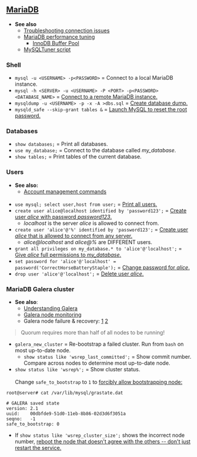 ## [MariaDB](https://mariadb.com/kb/en/training-tutorials/)

- **See also**
  - [Troubleshooting connection issues](https://mariadb.com/kb/en/troubleshooting-connection-issues/)
  - [MariaDB performance tuning](https://mariadb.com/kb/en/server-system-variables/)
    - [InnoDB Buffer Pool](https://mariadb.com/kb/en/innodb-buffer-pool/)
  - [MySQLTuner script](https://github.com/major/MySQLTuner-perl)

### Shell

- `mysql -u <USERNAME> -p<PASSWORD>` = Connect to a local MariaDB instance.
- `mysql -h <SERVER> -u <USERNAME> -P <PORT> -p<PASSWORD> <DATABASE_NAME>` = [Connect to a remote MariaDB instance.](https://mariadb.com/kb/en/connecting-to-mariadb/)
- `mysqldump -u <USERNAME> -p -x -A >dbs.sql` = [Create database dump.](https://mariadb.com/kb/en/making-backups-with-mysqldump/#backing-up-everything)
- `mysqld_safe --skip-grant tables &` = [Launch MySQL to reset the root password.](https://www.digitalocean.com/community/tutorials/how-to-reset-your-mysql-or-mariadb-root-password)

### Databases

- `show databases;` = Print all databases.
- `use my_database;` = Connect to the database called *my_database*.
- `show tables;` = Print tables of the current database.

### Users

- **See also:**
  - [Account management commands](https://mariadb.com/kb/en/account-management-sql-commands/)
<br><br>
- `use mysql; select user,host from user;` = [Print all users.](https://www.mysqltutorial.org/mysql-show-users/)
- `create user alice@localhost identified by 'password123';` = [Create user *alice* with password *password123*.](https://mariadb.com/kb/en/create-user/)
  - *localhost* is the server *alice* is allowed to connect from.
- `create user 'alice'@'%' identified by 'password123';` = [Create user *alice* that is allowed to connect from any server.](https://mariadb.com/kb/en/configuring-mariadb-for-remote-client-access/#granting-user-connections-from-remote-hosts)
  - *alice@localhost* and *alice@%* are DIFFERENT users.
- `grant all privileges on my_database.* to 'alice'@'localhost';` = [Give *alice* full permissions to *my_database*.](https://chartio.com/resources/tutorials/how-to-grant-all-privileges-on-a-database-in-mysql/)
- `set password for 'alice'@'localhost' = password('CorrectHorseBatteryStaple');` = [Change password for *alice*.](https://mariadb.com/kb/en/set-password/)
- `drop user 'alice'@'localhost';` = [Delete user *alice*.](https://mariadb.com/kb/en/drop-user/)

### MariaDB Galera cluster

- **See also**:
  - [Understanding Galera](https://mariadb.com/docs/multi-node/galera-cluster/understand-mariadb-galera-cluster)
  - [Galera node monitoring](https://galeracluster.com/library/training/tutorials/galera-monitoring.html)
  - Galera node failure & recovery: [1](https://www.symmcom.com/docs/how-tos/databases/how-to-recover-mariadb-galera-cluster-after-partial-or-full-crash) [2](https://galeracluster.com/library/documentation/recovery.html)

> Quorum requires more than half of all nodes to be running!

- `galera_new_cluster` =  Re-bootstrap a failed cluster. Run from `bash` on most up-to-date node.
  - `show status like 'wsrep_last_committed';` = Show commit number. Compare across nodes to determine most up-to-date node.
- `show status like 'wsrep%';` = Show cluster status.
<br><br>
Change `safe_to_bootstrap` to `1` to [forcibly allow bootstrapping node:](https://www.symmcom.com/docs/how-tos/databases/how-to-recover-mariadb-galera-cluster-after-partial-or-full-crash)
```
root@server# cat /var/lib/mysql/grastate.dat

# GALERA saved state
version: 2.1
uuid:    00dbfde9-51d0-11eb-8b86-02d3d6f3051a
seqno:   -1
safe_to_bootstrap: 0
```
- If `show status like 'wsrep_cluster_size';` shows the incorrect node number, [reboot the node that doesn't agree with the others -- don't just restart the service.](https://www.symmcom.com/docs/how-tos/databases/how-to-recover-mariadb-galera-cluster-after-partial-or-full-crash)
